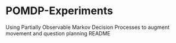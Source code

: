 # POMDP-Experiments
Using Partially Observable Markov Decision Processes to augment movement and question planning
README
